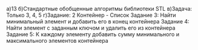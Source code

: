 а)13 
б)Стандартные обобщенные алгоритмы библиотеки STL 
в)Задача: Только 3, 4, 5
г)Задание: 2 Контейнер - Список Задание 
3: Найти минимальный элемент и добавить его в конец контейнера Задание 
4: Найти элемент с заданным ключом и удалить его из контейнера Задание 
5: К каждому элементу добавить сумму минимального и максимального элементов контейнера
